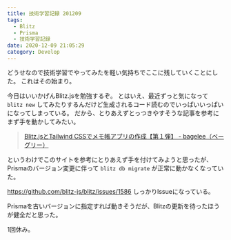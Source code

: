 ```yaml
---
title: 技術学習記録 201209
tags:
  - Blitz
  - Prisma
  - 技術学習記録
date: 2020-12-09 21:05:29
category: Develop
---
```


どうせなので技術学習でやってみたを軽い気持ちでここに残していくことにした。
これはその始まり。

今日はいいかげんBlitz.jsを勉強するぞ。
とはいえ、最近ずっと気になって `blitz new` してみたりするんだけど生成されるコード読むのでいっぱいいっぱいになってしまっている。
だから、とりあえずとっつきやすそうな記事を参考にまず手を動かしてみたい。

> [Blitz.jsとTailwind CSSでメモ帳アプリの作成【第１弾】 - bagelee（ベーグリー）](https://bagelee.com/programming/blitz-js-tailwind/)

というわけでこのサイトを参考にとりあえず手を付けてみようと思ったが、Prismaのバージョン変更に伴って `blitz db migrate` が正常に動かなくなっていた。

https://github.com/blitz-js/blitz/issues/1586
しっかりIssueになっている。

Prismaを古いバージョンに指定すれば動きそうだが、Blitzの更新を待ったほうが健全だと思った。

1回休み。
